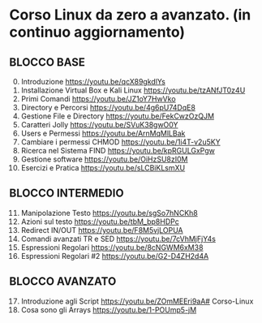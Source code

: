# Corso Linux da zero a avanzato. (in continuo aggiornamento)
  
## BLOCCO BASE
00.  Introduzione https://youtu.be/qcX89gkdlYs
01.  Installazione Virtual Box e Kali Linux https://youtu.be/tzANfJT0z4U
02.  Primi Comandi https://youtu.be/JZ1oY7HwVko
03.  Directory e Percorsi https://youtu.be/4g6pU74DqE8
04.  Gestione File e Directory https://youtu.be/FekCwzOzQJM
05.  Caratteri Jolly https://youtu.be/SVuK38gwO0Y
06.  Users e Permessi https://youtu.be/ArnMqMlLBak
07.  Cambiare i permessi CHMOD https://youtu.be/1i4T-v2u5KY
08.  Ricerca nel Sistema FIND https://youtu.be/kpRGULGxPgw
09.  Gestione software https://youtu.be/OiHzSU8zI0M
10.  Esercizi e Pratica https://youtu.be/sLCBiKLsmXU
  
## BLOCCO INTERMEDIO
11. Manipolazione Testo https://youtu.be/sgSo7hNCKh8
12. Azioni sul testo https://youtu.be/tbM_bp8HDPc
13. Redirect IN/OUT https://youtu.be/F8M5vjLOPUA
14. Comandi avanzati TR e SED https://youtu.be/7cVhMjFjY4s
15. Espressioni Regolari https://youtu.be/8cNGWM6xM38
16. Espressioni Regolari #2 https://youtu.be/G2-D4ZH2d4A
  
## BLOCCO AVANZATO
17. Introduzione agli Script https://youtu.be/ZOmMEEri9aA# Corso-Linux
18. Cosa sono gli Arrays https://youtu.be/1-POUmp5-jM
